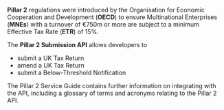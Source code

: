 **Pillar 2** regulations were introduced by the Organisation for Economic Cooperation and Development (**OECD**) to ensure Multinational Enterprises (**MNEs**) with a turnover of €750m or more are subject to a minimum Effective Tax Rate (**ETR**) of 15%.

The **Pillar 2 Submission API** allows developers to 
 - submit a UK Tax Return
 - amend a UK Tax Return
 - submit a Below-Threshold Notification

The Pillar 2 Service Guide contains further information on integrating with the API, including a glossary of terms and acronyms relating to the Pillar 2 API.


